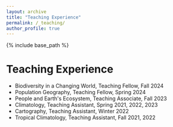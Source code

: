```yaml
---
layout: archive
title: "Teaching Experience"
permalink: /_teaching/
author_profile: true
---
```

{% include base_path %}

Teaching Experience
======
* Biodiversity in a Changing World, Teaching Fellow, Fall 2024
* Population Geography, Teaching Fellow, Spring 2024
* People and Earth's Ecosystem, Teaching Associate, Fall 2023
* Climatology, Teaching Assistant, Spring 2021, 2022, 2023
* Cartography, Teaching Assistant, Winter 2022
* Tropical Climatology, Teaching Assistant, Fall 2021, 2022